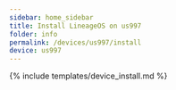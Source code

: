 ```yaml
---
sidebar: home_sidebar
title: Install LineageOS on us997
folder: info
permalink: /devices/us997/install
device: us997
---
```

{% include templates/device_install.md %}
